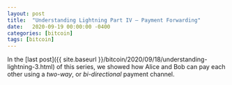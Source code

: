 ```yaml
---
layout: post
title:  "Understanding Lightning Part IV – Payment Forwarding"
date:   2020-09-19 00:00:00 -0400
categories: [bitcoin]
tags: [bitcoin]
---
```


In the [last post]({{ site.baseurl }}/bitcoin/2020/09/18/understanding-lightning-3.html) of this series, we showed how Alice and Bob can pay each other using a *two-way*, or *bi-directional* payment channel.

